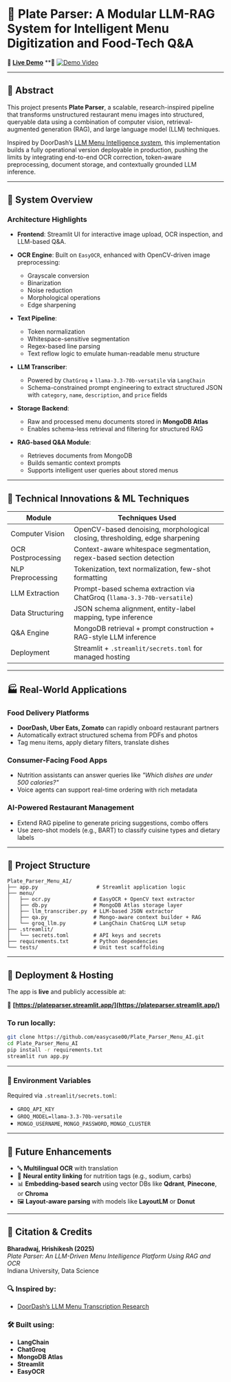 # 📘 Plate Parser: A Modular LLM-RAG System for Intelligent Menu Digitization and Food-Tech Q&A

**🔗 [Live Demo](https://plateparser.streamlit.app/)** 
**🎥 [![Demo Video](./assets/demo_thumbnail.png)](https://github.com/easycase00/Plate_Parser_Menu_AI/blob/main/Demo.mov)


---

## 📌 Abstract

This project presents **Plate Parser**, a scalable, research-inspired pipeline that transforms unstructured restaurant menu images into structured, queryable data using a combination of computer vision, retrieval-augmented generation (RAG), and large language model (LLM) techniques. 

Inspired by DoorDash’s [LLM Menu Intelligence system](https://careersatdoordash.com/blog/doordash-llm-transcribe-menu/), this implementation builds a fully operational version deployable in production, pushing the limits by integrating end-to-end OCR correction, token-aware preprocessing, document storage, and contextually grounded LLM inference.

---

## 🧠 System Overview

### Architecture Highlights

- **Frontend**: Streamlit UI for interactive image upload, OCR inspection, and LLM-based Q&A.

- **OCR Engine**: Built on `EasyOCR`, enhanced with OpenCV-driven image preprocessing:
  - Grayscale conversion
  - Binarization
  - Noise reduction
  - Morphological operations
  - Edge sharpening

- **Text Pipeline**:
  - Token normalization
  - Whitespace-sensitive segmentation
  - Regex-based line parsing
  - Text reflow logic to emulate human-readable menu structure

- **LLM Transcriber**:
  - Powered by `ChatGroq` + `llama-3.3-70b-versatile` via `LangChain`
  - Schema-constrained prompt engineering to extract structured JSON with `category`, `name`, `description`, and `price` fields

- **Storage Backend**:
  - Raw and processed menu documents stored in **MongoDB Atlas**
  - Enables schema-less retrieval and filtering for structured RAG

- **RAG-based Q&A Module**:
  - Retrieves documents from MongoDB
  - Builds semantic context prompts
  - Supports intelligent user queries about stored menus

---

## 🔬 Technical Innovations & ML Techniques

| Module             | Techniques Used                                                                 |
|--------------------|----------------------------------------------------------------------------------|
| Computer Vision     | OpenCV-based denoising, morphological closing, thresholding, edge sharpening    |
| OCR Postprocessing  | Context-aware whitespace segmentation, regex-based section detection            |
| NLP Preprocessing   | Tokenization, text normalization, few-shot formatting                           |
| LLM Extraction      | Prompt-based schema extraction via ChatGroq (`llama-3.3-70b-versatile`)          |
| Data Structuring    | JSON schema alignment, entity-label mapping, type inference                     |
| Q&A Engine          | MongoDB retrieval + prompt construction + RAG-style LLM inference                |
| Deployment          | Streamlit + `.streamlit/secrets.toml` for managed hosting                       |

---

## 🏭 Real-World Applications

### Food Delivery Platforms
- **DoorDash, Uber Eats, Zomato** can rapidly onboard restaurant partners
- Automatically extract structured schema from PDFs and photos
- Tag menu items, apply dietary filters, translate dishes

### Consumer-Facing Food Apps
- Nutrition assistants can answer queries like *"Which dishes are under 500 calories?"*
- Voice agents can support real-time ordering with rich metadata

### AI-Powered Restaurant Management
- Extend RAG pipeline to generate pricing suggestions, combo offers
- Use zero-shot models (e.g., BART) to classify cuisine types and dietary labels

---

## 🧰 Project Structure
```
Plate_Parser_Menu_AI/
├── app.py                   # Streamlit application logic
├── menu/
│   ├── ocr.py              # EasyOCR + OpenCV text extractor
│   ├── db.py               # MongoDB Atlas storage layer
│   ├── llm_transcriber.py  # LLM-based JSON extractor
│   ├── qa.py               # Mongo-aware context builder + RAG
│   └── groq_llm.py         # LangChain ChatGroq LLM setup
├── .streamlit/
│   └── secrets.toml        # API keys and secrets
├── requirements.txt        # Python dependencies
└── tests/                  # Unit test scaffolding
```

---

## 🚀 Deployment & Hosting

The app is **live** and publicly accessible at:

🔗 **[https://plateparser.streamlit.app/](https://plateparser.streamlit.app/)**

### To run locally:

```bash
git clone https://github.com/easycase00/Plate_Parser_Menu_AI.git
cd Plate_Parser_Menu_AI
pip install -r requirements.txt
streamlit run app.py
```
---

### 🔐 Environment Variables

Required via `.streamlit/secrets.toml`:

- `GROQ_API_KEY`
- `GROQ_MODEL=llama-3.3-70b-versatile`
- `MONGO_USERNAME`, `MONGO_PASSWORD`, `MONGO_CLUSTER`


---

## 🧪 Future Enhancements

- 🔤 **Multilingual OCR** with translation
- 🧠 **Neural entity linking** for nutrition tags (e.g., sodium, carbs)
- 📊 **Embedding-based search** using vector DBs like **Qdrant**, **Pinecone**, or **Chroma**
- 🖼️ **Layout-aware parsing** with models like **LayoutLM** or **Donut**

---

## 🧾 Citation & Credits

**Bharadwaj, Hrishikesh (2025)**  
*Plate Parser: An LLM-Driven Menu Intelligence Platform Using RAG and OCR*  
Indiana University, Data Science


### 🔍 Inspired by:

- [DoorDash’s LLM Menu Transcription Research](https://careersatdoordash.com/blog/doordash-llm-transcribe-menu/)

### 🛠️ Built using:

- **LangChain**
- **ChatGroq**
- **MongoDB Atlas**
- **Streamlit**
- **EasyOCR**
